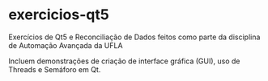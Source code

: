 # exercicios-qt5
Exercícios de Qt5 e Reconciliação de Dados feitos como parte da disciplina de Automação Avançada da UFLA

Incluem demonstrações de criação de interface gráfica (GUI), uso de Threads e Semáforo em Qt.
